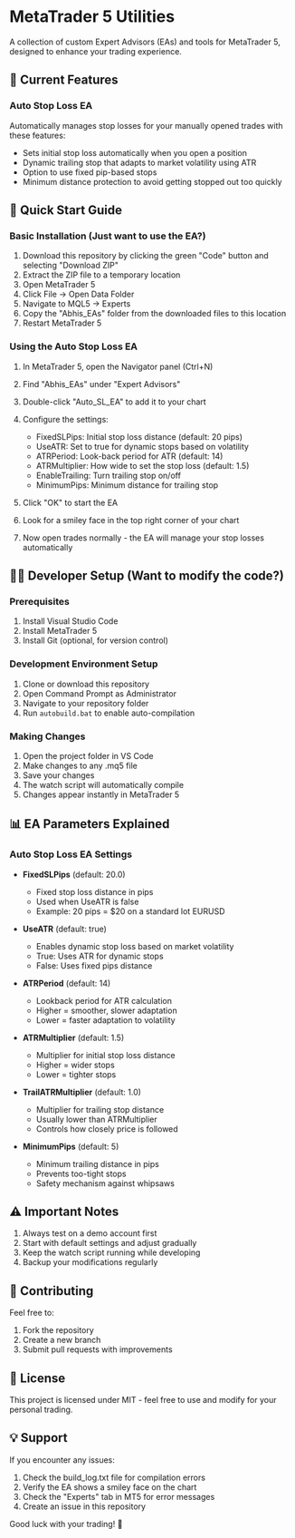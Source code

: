 # MetaTrader 5 Utilities

A collection of custom Expert Advisors (EAs) and tools for MetaTrader 5, designed to enhance your trading experience.

## 📌 Current Features

### Auto Stop Loss EA

Automatically manages stop losses for your manually opened trades with these features:

- Sets initial stop loss automatically when you open a position
- Dynamic trailing stop that adapts to market volatility using ATR
- Option to use fixed pip-based stops
- Minimum distance protection to avoid getting stopped out too quickly

## 🚀 Quick Start Guide

### Basic Installation (Just want to use the EA?)

1. Download this repository by clicking the green "Code" button and selecting "Download ZIP"
2. Extract the ZIP file to a temporary location
3. Open MetaTrader 5
4. Click File → Open Data Folder
5. Navigate to MQL5 → Experts
6. Copy the "Abhis_EAs" folder from the downloaded files to this location
7. Restart MetaTrader 5

### Using the Auto Stop Loss EA

1. In MetaTrader 5, open the Navigator panel (Ctrl+N)
2. Find "Abhis_EAs" under "Expert Advisors"
3. Double-click "Auto_SL_EA" to add it to your chart
4. Configure the settings:

   - FixedSLPips: Initial stop loss distance (default: 20 pips)
   - UseATR: Set to true for dynamic stops based on volatility
   - ATRPeriod: Look-back period for ATR (default: 14)
   - ATRMultiplier: How wide to set the stop loss (default: 1.5)
   - EnableTrailing: Turn trailing stop on/off
   - MinimumPips: Minimum distance for trailing stop

5. Click "OK" to start the EA
6. Look for a smiley face in the top right corner of your chart
7. Now open trades normally - the EA will manage your stop losses automatically

## 👨‍💻 Developer Setup (Want to modify the code?)

### Prerequisites

1. Install Visual Studio Code
2. Install MetaTrader 5
3. Install Git (optional, for version control)

### Development Environment Setup

1. Clone or download this repository
2. Open Command Prompt as Administrator
3. Navigate to your repository folder
4. Run `autobuild.bat` to enable auto-compilation

### Making Changes

1. Open the project folder in VS Code
2. Make changes to any .mq5 file
3. Save your changes
4. The watch script will automatically compile
5. Changes appear instantly in MetaTrader 5

## 📊 EA Parameters Explained

### Auto Stop Loss EA Settings

- **FixedSLPips** (default: 20.0)

  - Fixed stop loss distance in pips
  - Used when UseATR is false
  - Example: 20 pips = $20 on a standard lot EURUSD

- **UseATR** (default: true)

  - Enables dynamic stop loss based on market volatility
  - True: Uses ATR for dynamic stops
  - False: Uses fixed pips distance

- **ATRPeriod** (default: 14)

  - Lookback period for ATR calculation
  - Higher = smoother, slower adaptation
  - Lower = faster adaptation to volatility

- **ATRMultiplier** (default: 1.5)

  - Multiplier for initial stop loss distance
  - Higher = wider stops
  - Lower = tighter stops

- **TrailATRMultiplier** (default: 1.0)

  - Multiplier for trailing stop distance
  - Usually lower than ATRMultiplier
  - Controls how closely price is followed

- **MinimumPips** (default: 5)
  - Minimum trailing distance in pips
  - Prevents too-tight stops
  - Safety mechanism against whipsaws

## ⚠️ Important Notes

1. Always test on a demo account first
2. Start with default settings and adjust gradually
3. Keep the watch script running while developing
4. Backup your modifications regularly

## 🤝 Contributing

Feel free to:

1. Fork the repository
2. Create a new branch
3. Submit pull requests with improvements

## 📝 License

This project is licensed under MIT - feel free to use and modify for your personal trading.

## 💡 Support

If you encounter any issues:

1. Check the build_log.txt file for compilation errors
2. Verify the EA shows a smiley face on the chart
3. Check the "Experts" tab in MT5 for error messages
4. Create an issue in this repository

Good luck with your trading! 🚀
